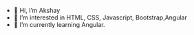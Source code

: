 - 👋 Hi, I’m Akshay
- 👀 I’m interested in HTML, CSS, Javascript, Bootstrap,Angular
- 🌱 I’m currently learning Angular.

<!---
akshay-webdev/akshay-webdev is a ✨ special ✨ repository because its `README.md` (this file) appears on your GitHub profile.
You can click the Preview link to take a look at your changes.
--->
